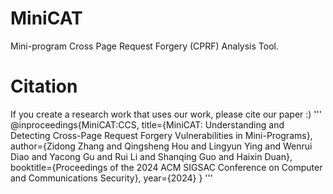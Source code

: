 # MiniCAT
Mini-program Cross Page Request Forgery (CPRF) Analysis Tool.

# Citation
If you create a research work that uses our work, please cite our paper :)
'''
@inproceedings{MiniCAT:CCS,
  title={MiniCAT: Understanding and Detecting Cross-Page Request Forgery Vulnerabilities in Mini-Programs},
  author={Zidong Zhang and Qingsheng Hou and Lingyun Ying and Wenrui Diao and Yacong Gu and Rui Li and Shanqing Guo and Haixin Duan},
  booktitle={Proceedings of the 2024 ACM SIGSAC Conference on Computer and Communications Security},
  year={2024}
}
'''
